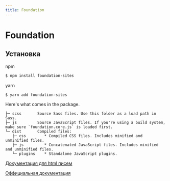 ```yaml
---
title: Foundation
---
```


# Foundation

## Установка

npm

```bash
$ npm install foundation-sites
```

yarn

```bash
$ yarn add foundation-sites
```

Here's what comes in the package.

```
├─ scss       Source Sass files. Use this folder as a load path in Sass.
├─ js         Source JavaScript files. If you're using a build system, make sure `foundation.core.js` is loaded first.
└─ dist       Compiled files:
   ├─ css        * Compiled CSS files. Includes minified and unminified files.
   ├─ js         * Concatenated JavaScript files. Includes minified and unminified files.
   └─ plugins    * Standalone JavaScript plugins.
```

[Документация для html писем ](https://get.foundation/emails/getting-started.html)

[Оффициальная документация](https://get.foundation/)
